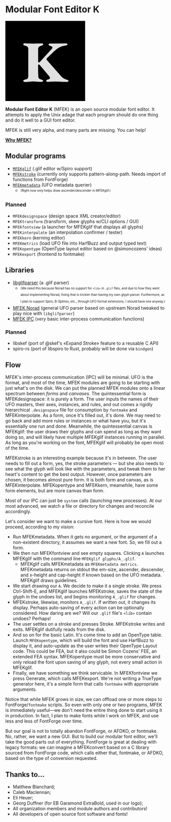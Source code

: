 # Modular Font Editor K

<img src="https://raw.githubusercontent.com/MFEK/docs/master/blob/logo.png" width="250">

**Modular Font Editor K** (MFEK) is an open source modular font editor. It attempts to apply the Unix adage that each program should do one thing and do it well to a GUI font editor.

MFEK is still very alpha, and many parts are missing. You can help!

**[Why MFEK?](https://github.com/MFEK/docs/blob/master/doc/Why.md)**

## Modular programs

* [`MFEKglif`](https://github.com/MFEK/glif) (.glif editor w/Spiro support)
* [`MFEKstroke`](https://github.com/MFEK/stroke) (currently only supports pattern-along-path. Needs import of functions from FontForge)
* [`MFEKmetadata`](https://github.com/MFEK/metadata) (UFO metadata querier)
  * <sub><sup>(Right now only helps draw ascender/descender in MFEKglif.)</sup></sub>

### Planned

* `MFEKdesignspace` (design space XML creator/editor)
* `MFEKtransform` (transform, skew glyphs w/CLI options / GUI)
* `MFEKfontview` (a launcher for MFEKglif that displays all glyphs)
* `MFEKinterpolate` (an interpolation confirmer / tester)
* `MFEKkern` (kerning editor)
* `MFEKmetrics` (load UFO file into HarfBuzz and output typed text)
* `MFEKopentype` (OpenType layout editor based on @simoncozens' ideas)
* `MFEKexport` (frontend to fontmake)

## Libraries

* [libglifparser](https://github.com/MFEK/glifparser) (a .glif parser)
  * <sub><sup>(We need this because Norad has no support for `<lib>` in `.glif` files, and due to how they went about implementing Norad, fixing that is trickier than having my own glyph parser. Furthermore, as I plan to support Spiro, B-Splines, etc., through UFO format extensions, I should have one anyway.)</sup></sub>
* [MFEK Norad](https://github.com/MFEK/norad) (general UFO parser based on upstream Norad tweaked to play nice with `libglifparser`)
* [MFEK IPC](https://github.com/MFEK/ipc) (_very_ basic inter-process communication functions)

### Planned

* libskef (port of @skef's &laquo;Expand Stroke&raquo; feature to a reusable C API)
* spiro-rs (port of libspiro to Rust, probably will be done via `bindgen`)

## Flow

MFEK's inter-process communication (IPC) will be minimal. UFO is the format, and most of the time, MFEK modules are going to be starting with just what's on the disk. We can put the planned MFEK modules onto a linear spectrum between _forms_ and _canvases_. The quintessential form is MFEKdesignspace: it is purely a form. The user inputs the names of their UFO masters, their axes, instances, and rules, and out comes a rigidly hierarchical `.designspace` file for consumption by `fontmake` and MFEKinterpolate. As a form, once it's filled out, it's done. We may need to go back and add more rules or instances or what have you, but it's essentially one run and done. Meanwhile, the quintessential canvas is MFEKglif: the user draws their glyphs and can spend as long as they want doing so, and will likely have multiple MFEKglif instances running in parallel. As long as you're working on the font, MFEKglif will probably be open most of the time.

MFEKstroke is an interesting example because it's in between. The user needs to fill out a form, yes, the stroke parameters &mdash; but she also needs to see what the glyph will look like with the parameters, and tweak them to her heart's content to get the best output. However, once parameters are chosen, it becomes almost pure form. It is both form and canvas, as is MFEKinterpolate. MFEKopentype and MFEKkern, meanwhile, have some form elements, but are more canvas than form.

Most of our IPC can just be `system` calls (launching new processes). At our most advanced, we watch a file or directory for changes and reconcile accordingly.

Let's consider we want to make a cursive font. Here is how we would proceed, according to my vision:

* Run MFEKmetadata. When it gets no argument, or the argument of a non-existent directory, it assumes we want a new font. So, we fill out a form.
* We then run MFEKfontview and see empty squares. Clicking `A` launches MFEKglif with the command line `MFEKglif glyphs/A_.glif`.
  * MFEKglif calls MFEKmetadata as `MFEKmetadata metrics`. MFEKmetadata returns on stdout the em-size, ascender, descender, and x-height and cap-height if known based on the UFO metadata. MFEKglif draws guidelines.
* We start drawing our `A`. We decide to make it a single stroke. We press Ctrl-Shift-E, and MFEKglif launches MFEKstroke, saves the state of the glyph in the undoes list, and begins monitoring `A_.glif` for changes.
* MFEKstroke, likewise, monitors `A_.glif`. If written out, it changes its display. Perhaps auto-saving of every action can be optionally considered. How daring are we? Will our `.glif` file's `<lib>` contain undoes? Perhaps!
* The user settles on a stroke and presses Stroke. MFEKstroke writes and exits. MFEKglif dutifully reads from the disk.
* And so on for the basic Latin. It's come time to add an OpenType table. Launch `MFEKopentype`, which will build the font and use HarfBuzz to display it, and auto-update as the user writes their OpenType Layout code. This could be FEA, but it also could be Simon Cozens' FEE, an extended FEA syntax. MFEKopentype must be more conservative and only reload the font upon saving of any glyph, not every small action in MFEKglif.
* Finally, we have something we think servicable. In MFEKfontview we press Generate, which calls MFEKexport. We're not writing a TrueType generator here, it's a simple form that calls `fontmake` with appropriate arguments.

Notice that while MFEK grows in size, we can offload one or more steps to FontForge/`fontmake` scripts. So even with only one or two programs, MFEK is immediately useful&mdash;we don't need the entire thing done to start using it in production. In fact, I plan to make fonts while I work on MFEK, and use less and less of FontForge over time.

But our goal is not to totally abandon FontForge, or AFDKO, or fontmake. No, rather, we want a new GUI. But to build our modular font editor, we'll take the good parts out of everything. FontForge is great at dealing with legacy formats: we can imagine a MFEKconvert based on a C library sourced from FontForge code, which calls either that, fontmake, or AFDKO, based on the type of conversion requested.

## Thanks to…

* Matthew Blanchard;
* Caleb Maclennan;
* Eli Heuer;
* Georg Duffner (for EB Garamond ExtraBold, used in our logo);
* All organization members and module authors and contributors!
* All developers of open source font software and fonts!
